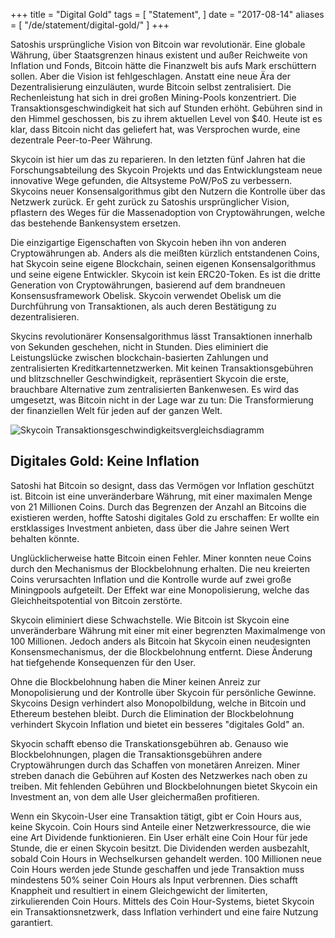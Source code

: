 +++
title = "Digital Gold"
tags = [
    "Statement",
]
date = "2017-08-14"
aliases = [
	"/de/statement/digital-gold/"
]
+++

Satoshis ursprüngliche Vision von Bitcoin war revolutionär. Eine globale Währung, über Staatsgrenzen hinaus existent und außer Reichweite von Inflation und Fonds, Bitcoin hätte die Finanzwelt bis aufs Mark erschüttern sollen. Aber die Vision ist fehlgeschlagen. Anstatt eine neue Ära der Dezentralisierung einzuläuten, wurde Bitcoin selbst zentralisiert. Die Rechenleistung hat sich in drei großen Mining-Pools konzentriert. Die Transaktionsgeschwindigkeit hat sich auf Stunden erhöht. Gebühren sind in den Himmel geschossen, bis zu ihrem aktuellen Level von $40. Heute ist es klar, dass Bitcoin nicht das geliefert hat, was Versprochen wurde, eine dezentrale Peer-to-Peer Währung.

Skycoin ist hier um das zu reparieren. In den letzten fünf Jahren hat die Forschungsabteilung des Skycoin Projekts und das Entwicklungsteam neue innovative Wege gefunden, die Altsysteme PoW/PoS zu verbessern.
Skycoins neuer Konsensalgorithmus gibt den Nutzern die Kontrolle über das Netzwerk zurück. Er geht zurück zu Satoshis ursprünglicher Vision, pflastern des Weges für die Massenadoption von Cryptowährungen, welche das bestehende Bankensystem ersetzen.

Die einzigartige Eigenschaften von Skycoin heben ihn von anderen Cryptowährungen ab. Anders als die meißten kürzlich entstandenen Coins, hat Skycoin seine eigene Blockchain, seinen eigenen Konsensalgorithmus und seine eigene Entwickler. Skycoin ist kein ERC20-Token. Es ist die dritte Generation von Cryptowährungen, basierend auf dem brandneuen Konsensusframework Obelisk. Skycoin verwendet Obelisk um die Durchführung von Transaktionen, als auch deren Bestätigung zu dezentralisieren.

Skycins revolutionärer Konsensalgorithmus lässt Transaktionen innerhalb von Sekunden geschehen, nicht in Stunden.
Dies eliminiert die Leistungslücke zwischen blockchain-basierten Zahlungen und zentralisierten Kreditkartennetzwerken. Mit keinen Transaktionsgebühren und blitzschneller Geschwindigkeit, repräsentiert Skycoin die erste, brauchbare Alternative zum zentralisierten Bankenwesen. Es wird das umgesetzt, was Bitcoin nicht in der Lage war zu tun: Die Transformierung der finanziellen Welt für jeden auf der ganzen Welt.

![Skycoin Transaktionsgeschwindigkeitsvergleichsdiagramm ](https://i.imgur.com/i0KNIIr.jpg)

## Digitales Gold: Keine Inflation

Satoshi hat Bitcoin so designt, dass das  Vermögen vor Inflation geschützt ist. Bitcoin ist eine unveränderbare Währung, mit einer maximalen Menge von 21 Millionen Coins. Durch das Begrenzen der Anzahl an Bitcoins die existieren werden, hoffte Satoshi digitales Gold zu erschaffen: Er wollte ein erstklassiges Investment anbieten, dass über die Jahre seinen Wert behalten könnte.

Unglücklicherweise hatte Bitcoin einen Fehler. Miner konnten neue Coins durch den Mechanismus der Blockbelohnung erhalten. Die neu kreierten Coins verursachten Inflation und die Kontrolle wurde auf zwei große Miningpools aufgeteilt. Der Effekt war eine Monopolisierung, welche das Gleichheitspotential von Bitcoin zerstörte.

Skycoin eliminiert diese Schwachstelle. Wie Bitcoin ist Skycoin eine unveränderbare Währung mit einer mit einer begrenzten Maximalmenge von 100 Millionen. Jedoch anders als Bitcoin hat Skycoin einen neudesignten Konsensmechanismus, der die Blockbelohnung entfernt. Diese Änderung hat tiefgehende Konsequenzen für den User.

Ohne die Blockbelohnung haben die Miner keinen Anreiz zur Monopolisierung und der Kontrolle über Skycoin für persönliche Gewinne. Skycoins Design verhindert also Monopolbildung, welche in Bitcoin und Ethereum bestehen bleibt. Durch die Elimination der Blockbelohnung verhindert Skycoin Inflation und bietet ein besseres "digitales Gold" an.

Skyocin schafft ebenso die Transkationsgebühren ab. Genauso wie Blockbelohnungen, plagen die Transaktionsgebühren andere Cryptowährungen durch das Schaffen von monetären Anreizen. Miner streben danach die Gebühren auf Kosten des Netzwerkes nach oben zu treiben. Mit fehlenden Gebühren und Blockbelohnungen bietet Skycoin ein Investment an, von dem alle User gleichermaßen profitieren.

Wenn ein Skycoin-User eine Transaktion tätigt, gibt er Coin Hours aus, keine Skycoin. Coin Hours sind Anteile einer Netzwerkressource, die wie eine Art Dividende funktionieren. Ein User erhält eine Coin Hour für jede Stunde, die er einen Skycoin besitzt. Die Dividenden werden ausbezahlt, sobald Coin Hours in Wechselkursen gehandelt werden.
100 Millionen neue Coin Hours werden jede Stunde geschaffen und jede Transaktion muss mindestens 50% seiner Coin Hours als Input verbrennen. Dies schafft Knappheit und resultiert in einem Gleichgewicht der limiterten, zirkulierenden Coin Hours. Mittels des Coin Hour-Systems, bietet Skycoin ein Transaktionsnetzwerk, dass Inflation verhindert und eine faire Nutzung garantiert.
